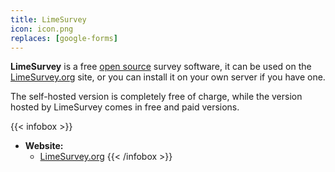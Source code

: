 ```yaml
---
title: LimeSurvey
icon: icon.png
replaces: [google-forms]
---
```


**LimeSurvey** is a free [open source][floss] survey software, it can be used on the [LimeSurvey.org][limesurvey] site, or you can install it on your own server if you have one.

The self-hosted version is completely free of charge, while the version hosted by LimeSurvey comes in free and paid versions.

{{< infobox >}}
- **Website:** 
    - [LimeSurvey.org](https://limesurvey.org/)
{{< /infobox >}}

[floss]: https://web.archive.org/web/20180904102804/https://switching.social/what-is-open-source-software/
[limesurvey]: https://limesurvey.org/